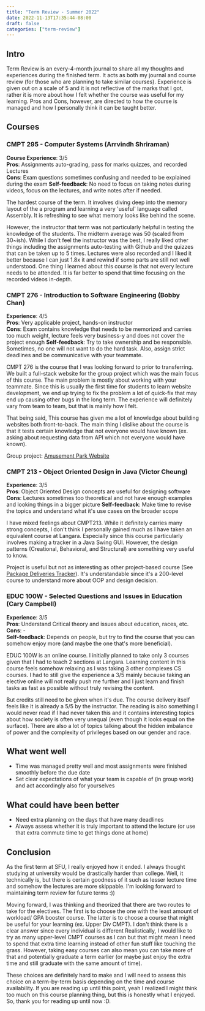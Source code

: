 ```yaml
---
title: "Term Review - Summer 2022"
date: 2022-11-13T17:35:44-08:00
draft: false
categories: ["term-review"]
---
```


## Intro
Term Review is an every-4-month journal to share all my thoughts and experiences during the finished term. It acts as both my journal and course review (for those who are planning to take similar courses). Experience is given out on a scale of 5 and it is not reflective of the marks that I got, rather it is more about how I felt whether the course was useful for my learning. Pros and Cons, however, are directed to how the course is managed and how I personally think it can be taught better.

## Courses
### CMPT 295 - Computer Systems (Arrvindh Shriraman)
**Course Experience**: 3/5 <br>
**Pros**: Assignments auto-grading, pass for marks quizzes, and recorded Lectures <br>
**Cons**: Exam questions sometimes confusing and needed to be explained during the exam
**Self-feedback**: No need to focus on taking notes during videos, focus on the lectures, and write notes after if needed.

The hardest course of the term. It involves diving deep into the memory layout of the a program and learning a very 'useful' language called Assembly. It is refreshing to see what memory looks like behind the scene.

However, the instructor that term was not particularly helpful in testing the knowledge of the students. The midterm average was 50 (scaled from 30~ish). While I don't feel the instructor was the best, I really liked other things including the assignments auto-testing with Github and the quizzes that can be taken up to 5 times. Lectures were also recorded and I liked it better because I can just 1.8x it and rewind if some parts are still not well understood. One thing I learned about this course is that not every lecture needs to be attended. It is far better to spend that time focusing on the recorded videos in-depth.

### CMPT 276 - Introduction to Software Engineering (Bobby Chan)
**Experience**: 4/5 <br>
**Pros**: Very applicable project, hands-on instructor <br>
**Cons**: Exam contains knowledge that needs to be memorized and carries too much weight, lecture feels very business-y and does not cover the project enough
**Self-feedback**: Try to take ownership and be responsible. Sometimes, no one will not want to do the hard task. Also, assign strict deadlines and be communicative with your teammate.

CMPT 276 is the course that I was looking forward to prior to transferring. We built a full-stack website for the group project which was the main focus of this course. The main problem is mostly about working with your teammate. Since this is usually the first time for students to learn website development, we end up trying to fix the problem a lot of quick-fix that may end up causing other bugs in the long term. The experience will definitely vary from team to team, but that is mainly how I felt.

That being said, This course has given me a lot of knowledge about building websites both front-to-back. The main thing I dislike about the course is that it tests certain knowledge that not everyone would have known (ex. asking about requesting data from API which not everyone would have known). 
  
Group project: [Amusement Park Website](../../projects/#parkland) 


### CMPT 213 - Object Oriented Design in Java (Victor Cheung)
**Experience**: 3/5 <br>
**Pros**: Object Oriented Design concepts are useful for designing software <br>
**Cons**: Lectures sometimes too theoretical and not have enough examples and looking things in a bigger picture
**Self-feedback**: Make time to revise the topics and understand what it's use cases on the broader scope

I have mixed feelings about CMPT213. While it definitely carries many strong concepts, I don't think I personally gained much as I have taken an equivalent course at Langara. Especially since this course particularly involves making a tracker in a Java Swing GUI. However, the design patterns (Creational, Behavioral, and Structural) are something very useful to know.

Project is useful but not as interesting as other project-based course (See [Package Deliveries Tracker](../../projects/#amazing-package-deliveries-tracker)). It's understandable since it's a 200-level course to understand more about OOP and design decision.

### EDUC 100W - Selected Questions and Issues in Education (Cary Campbell)
**Experience**: 3/5 <br>
**Pros**: Understand Critical theory and issues about education, races, etc. <br>
**Cons**: - <br>
**Self-feedback**: Depends on people, but try to find the course that you can somehow enjoy more (and maybe the one that's more beneficial).

EDUC 100W is an online course. I initially planned to take only 3 courses given that I had to teach 2 sections at Langara. Learning content in this course feels somehow relaxing as I was taking 3 other complexes CS courses. I had to still give the experience a 3/5 mainly because taking an elective online will not really push me further and I just learn and finish tasks as fast as possible without truly revising the content. 

But credits still need to be given when it's due. The course delivery itself feels like it is already a 5/5 by the instructor. The reading is also something I would never read if I had never taken this and it contains interesting topics about how society is often very unequal (even though it looks equal on the surface). There are also a lot of topics talking about the hidden imbalance of power and the complexity of privileges based on our gender and race.

## What went well
- Time was managed pretty well and most assignments were finished smoothly before the due date
- Set clear expectations of what your team is capable of (in group work) and act accordingly also for yourselves

## What could have been better
- Need extra planning on the days that have many deadlines
- Always assess whether it is truly important to attend the lecture (or use that extra commute time to get things done at home)


## Conclusion
As the first term at SFU, I really enjoyed how it ended. I always thought studying at university would be drastically harder than college. Well, it technically is, but there is certain goodness of it such as lesser lecture time and somehow the lectures are more skippable. I'm looking forward to maintaining term review for future terms :))

Moving forward, I was thinking and theorized that there are two routes to take for the electives. The first is to choose the one with the least amount of workload/ GPA booster course. The latter is to choose a course that might be useful for your learning (ex. Upper Div CMPT). I don't think there is a clear answer since every individual is different Realistically, I would like to try as many upper-level CMPT courses as I can but that might mean I need to spend that extra time learning instead of other fun stuff like touching the grass. However, taking easy courses can also mean you can take more of that and potentially graduate a term earlier (or maybe just enjoy the extra time and still graduate with the same amount of time). 

These choices are definitely hard to make and I will need to assess this choice on a term-by-term basis depending on the time and course availability. If you are reading up until this point, yeah I realized I might think too much on this course planning thing, but this is honestly what I enjoyed. So, thank you for reading up until now :D.